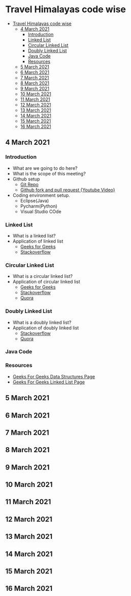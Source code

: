 # Travel Himalayas code wise

- [Travel Himalayas code wise](#travel-himalayas-code-wise)
  - [4 March 2021](#4-march-2021)
    - [Introduction](#introduction)
    - [Linked List](#linked-list)
    - [Circular Linked List](#circular-linked-list)
    - [Doubly Linked List](#doubly-linked-list)
    - [Java Code](#java-code)
    - [Resources](#resources)
  - [5 March 2021](#5-march-2021)
  - [6 March 2021](#6-march-2021)
  - [7 March 2021](#7-march-2021)
  - [8 March 2021](#8-march-2021)
  - [9 March 2021](#9-march-2021)
  - [10 March 2021](#10-march-2021)
  - [11 March 2021](#11-march-2021)
  - [12 March 2021](#12-march-2021)
  - [13 March 2021](#13-march-2021)
  - [14 March 2021](#14-march-2021)
  - [15 March 2021](#15-march-2021)
  - [16 March 2021](#16-march-2021)


## 4 March 2021

### Introduction

* What are we going to do here?
* What is the scope of this meeting?
* Github setup
  * [Git Repo](https://github.com/abhishek-honey/git)
  * [Github fork and pull request {Youtube Video}](https://www.youtube.com/watch?v=rgbCcBNZcdQ)
* Coding environment setup.
  * Eclipse(Java)
  * Pycharm(Python)
  * Visual Studio COde

### Linked List
* What is a linked list?
* Application of linked list
  * [Geeks for Geeks](https://www.geeksforgeeks.org/applications-of-linked-list-data-structure/)
  * [Stackoverflow](https://stackoverflow.com/questions/644167/what-is-a-practical-real-world-example-of-the-linked-list)
### Circular Linked List
* What is a circular linked list?
* Application of circular linked list
  * [Geeks for Geeks](https://www.geeksforgeeks.org/circular-linked-list/)
  * [Stackoverflow](https://stackoverflow.com/questions/3589772/why-exactly-do-we-need-a-circular-linked-list-singly-or-doubly-data-structur)
  * [Quora](https://www.quora.com/What-is-real-life-use-of-circular-doubly-linked-lists)
### Doubly Linked List
* What is a doubly linked list?
* Application of doubly linked list
  * [Stackoverflow](https://stackoverflow.com/questions/40661716/real-life-use-of-doubly-linked-list)
  * [Quora](https://www.quora.com/What-is-real-life-use-of-circular-doubly-linked-lists)
### Java Code
### Resources
* [Geeks For Geeks Data Structures Page](https://www.geeksforgeeks.org/data-structures/)
* [Geeks For Geeks Linked List Page](https://www.geeksforgeeks.org/data-structures/linked-list/)
## 5 March 2021
## 6 March 2021
## 7 March 2021
## 8 March 2021
## 9 March 2021
## 10 March 2021
## 11 March 2021
## 12 March 2021
## 13 March 2021
## 14 March 2021
## 15 March 2021
## 16 March 2021
